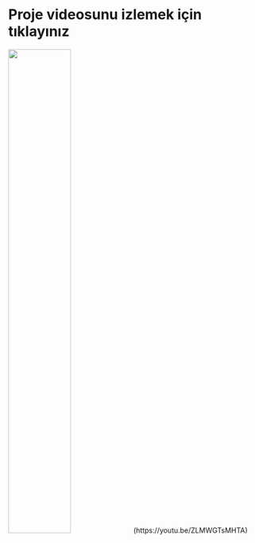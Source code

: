 <h1><b>Proje videosunu izlemek için tıklayınız</b></h1>
<img src="https://technotoday.com.tr/wp-content/uploads/2023/04/youtube-siyah-ekran-sorunu.jpg" width="50%">(https://youtu.be/ZLMWGTsMHTA)
